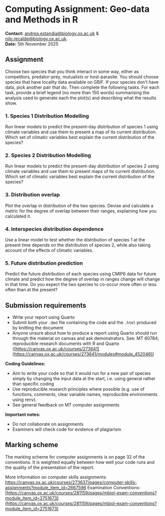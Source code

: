 
# Computing Assignment: Geo-data and Methods in R

**Contact:** 
andrea.estandia@biology.ox.ac.uk & nilo.recalde@biology.ox.ac.uk.
<br>**Date:** 5th November 2025

## Assignment

Choose two species that you think interact in some way, either as competitors, predator-prey, mutualists or host-parasite. You should choose species that have locality data available on GBIF. If your species don't have data, pick another pair that do. Then complete the following tasks. For each task, provide a brief legend (no more than 150 words) summarising the analysis used to generate each the plot(s) and describing what the results show.

### 1. Species 1 Distribution Modelling
Run linear models to predict the present-day distribution of species 1 using climate variables and use them to present a map of its current distribution. Which set of climatic variables best explain the current distribution of the species?

### 2. Species 2 Distribution Modelling
Run linear models to predict the present-day distribution of species 2 using climate variables and use them to present maps of its current distribution. Which set of climatic variables best explain the current distribution of the species?

### 3. Distribution overlap
Plot the overlap in distribution of the two species. Devise and calculate a metric for the degree of overlap between their ranges, explaining how you calculated it.

### 4. Interspecies distribution dependence
Use a linear model to test whether the distribution of species 1 at the present time depends on the distribution of species 2, while also taking account of the effects of climatic variables.

### 5. Future distribution prediction
Predict the future distribution of each species using CMIP6 data for future climate and predict how the degree of overlap in ranges change will change in that time. Do you expect the two species to co-occur more often or less often than at the present?

## Submission requirements

- Write your report using Quarto
- Submit both your `.Qmd` file containing the code and the `.html` produced by knitting the document
- Anyone unsure about how to produce a report using Quarto should run through the material on canvas and ask demonstrators. See: MT 60784; reproducible research documents with R and Quarto ([https://canvas.ox.ac.uk/courses/273641](https://canvas.ox.ac.uk/courses/273641/modules#module_452046))

**Coding Guidelines:**
- Aim to write your code so that it would run for a new pair of species simply by changing the input data at the start, i.e. using general rather than specific coding
- Use reproducible research principles where possible (e.g. use of functions, comments, clear variable names, reproducible environments using renv).
- See general feedback on MT computer assignments

**Important notes:**
- Do not collaborate on assignments
- Examiners will check code for evidence of plagiarism

## Marking scheme

The marking scheme for computer assignments is on page 32 of the conventions. It is weighted equally between how well your code runs and the quality of the presentation of the report.

More information on computer skills assignments: https://canvas.ox.ac.uk/courses/273637/pages/computer-skills-assignments?module_item_id=2667596
Examination Conventions: [https://canvas.ox.ac.uk/courses/281159/pages/mbiol-exam-conventions?module_item_id=2751673](https://canvas.ox.ac.uk/courses/281159/pages/mbiol-exam-conventions?module_item_id=2751673)